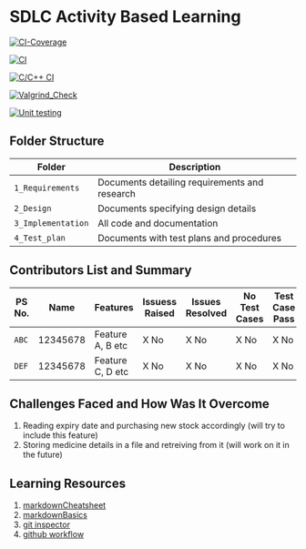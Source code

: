 # SDLC Activity Based Learning



[![CI-Coverage](https://github.com/Vichkshana/ltts_miniproject/actions/workflows/code%20coverage.yml/badge.svg)](https://github.com/Vichkshana/ltts_miniproject/actions/workflows/code%20coverage.yml)

[![CI](https://github.com/Vichkshana/ltts_miniproject/actions/workflows/main.yml/badge.svg)](https://github.com/Vichkshana/ltts_miniproject/actions/workflows/main.yml)

[![C/C++ CI](https://github.com/Vichkshana/ltts_miniproject/actions/workflows/c-cpp.yml/badge.svg)](https://github.com/Vichkshana/ltts_miniproject/actions/workflows/c-cpp.yml)

[![Valgrind_Check](https://github.com/Vichkshana/ltts_miniproject/actions/workflows/valgrind.yml/badge.svg)](https://github.com/Vichkshana/ltts_miniproject/actions/workflows/valgrind.yml)

[![Unit testing](https://github.com/Vichkshana/ltts_miniproject/actions/workflows/unit%20test.yml/badge.svg)](https://github.com/Vichkshana/ltts_miniproject/actions/workflows/unit%20test.yml)




## Folder Structure
Folder             | Description
-------------------| -----------------------------------------
`1_Requirements`   | Documents detailing requirements and research
`2_Design`         | Documents specifying design details
`3_Implementation` | All code and documentation
`4_Test_plan`      | Documents with test plans and procedures

## Contributors List and Summary

PS No. |  Name   |    Features    | Issuess Raised |Issues Resolved|No Test Cases|Test Case Pass
-------|---------|----------------|----------------|---------------|-------------|--------------
`ABC` | 12345678  | Feature A, B etc    | X No     | X No   |X No   |X No     
`DEF` | 12345678  | Feature C, D etc    | X No     | X No   |X No   |X No     

## Challenges Faced and How Was It Overcome

1. Reading expiry date and purchasing new stock accordingly (will try to include this feature)
2. Storing medicine details in a file and retreiving from it (will work on it in the future)


## Learning Resources
1. [markdownCheatsheet](https://github.com/adam-p/markdown-here/wiki/Markdown-Cheatsheet)
2. [markdownBasics](https://guides.github.com/features/mastering-markdown/)
3. [git inspector](https://github.com/ejwa/gitinspector.git)
4. [github workflow](https://docs.github.com/en/actions/learn-github-action)

